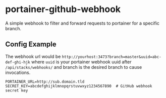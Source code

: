 # portainer-github-webhook

A simple webhook to filter and forward requests to portainer for a specific branch.

## Config Example

The webhook url would be `http://yourhost:3473?branch=master&uuid=abc-def-ghi-hjk` where `uuid` is your portainer webhook uuid after `/api/stacks/webhooks/` and branch is the desired branch to cause invocations.

```properties
PORTAINER_URL=http://sub.domain.tld
SECRET_KEY=abcdefghijklmnopqrstuvwxyz1234567890  # GitHub webhook secret key
```
